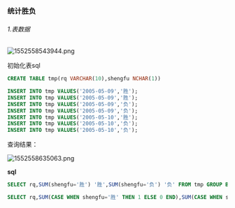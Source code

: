 ### 统计胜负

###### 1.表数据

![1552558543944.png](https://blog-07.oss-cn-guangzhou.aliyuncs.com/picBak/1552558543944.png)

初始化表sql

```sql
CREATE TABLE tmp(rq VARCHAR(10),shengfu NCHAR(1))

INSERT INTO tmp VALUES('2005-05-09','胜');
INSERT INTO tmp VALUES('2005-05-09','胜');
INSERT INTO tmp VALUES('2005-05-09','负');
INSERT INTO tmp VALUES('2005-05-09','负');
INSERT INTO tmp VALUES('2005-05-10','胜');
INSERT INTO tmp VALUES('2005-05-10','负');
INSERT INTO tmp VALUES('2005-05-10','负');
```



查询结果：

![1552558635063.png](https://blog-07.oss-cn-guangzhou.aliyuncs.com/picBak/1552558635063.png)

**sql**

```sql
SELECT rq,SUM(shengfu='胜') '胜',SUM(shengfu='负') '负' FROM tmp GROUP BY rq;

SELECT rq,SUM(CASE WHEN shengfu='胜' THEN 1 ELSE 0 END),SUM(CASE WHEN shengfu='负' THEN 1 ELSE 0 END) FROM tmp GROUP BY rq
```